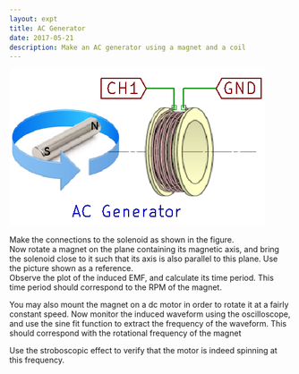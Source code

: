 ```yaml
---
layout: expt
title: AC Generator
date: 2017-05-21
description: Make an AC generator using a magnet and a coil
---
```


![](images/schematics/acgen.png)

Make the connections to the solenoid as shown in the figure.<br>
Now rotate a magnet on the plane containing its magnetic axis, and bring the solenoid close to it such that its axis is also parallel to this plane. Use the picture shown as a reference.<br>
Observe the plot of the induced EMF, and calculate its time period. This time period should correspond to the RPM of the magnet.


You may also mount the magnet on a dc motor in order to rotate it at a fairly constant speed. 
Now monitor the induced waveform using the oscilloscope, and use the sine fit function to extract
the frequency of the waveform. This should correspond with the rotational frequency of the magnet

Use the stroboscopic effect to verify that the motor is indeed spinning at this frequency.

